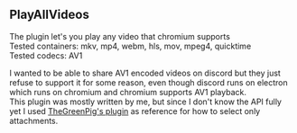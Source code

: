 ## PlayAllVideos

The plugin let's you play any video that chromium supports<br/>
Tested containers: mkv, mp4, webm, hls, mov, mpeg4, quicktime<br/>
Tested codecs: AV1<br/>

I wanted to be able to share AV1 encoded videos on discord but they just refuse to support it for some reason, even though discord runs on electron which runs on chromium and chromium supports AV1 playback.<br/>
This plugin was mostly written by me, but since I don't know the API fully yet I used [TheGreenPig's plugin](https://github.com/TheGreenPig/BetterDiscordPlugins/tree/main/FileViewer) as reference for how to select only attachments.
